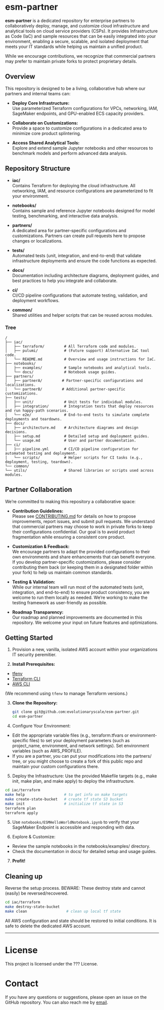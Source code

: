 # esm-partner

**esm-partner** is a dedicated repository for enterprise partners to collaboratively deploy, manage, and customize cloud infrastructure and analytical tools on cloud service providers (CSPs). It provides Infrastructure as Code (IaC) and sample resources that can be easily integrated into your environment, enabling a secure, scalable, and isolated deployment that meets your IT standards while helping us maintain a unified product.

While we encourage contributions, we recognize that commercial partners may prefer to maintain private forks to protect proprietary details.

## Overview

This repository is designed to be a living, collaborative hub where our partners and internal teams can:

- **Deploy Core Infrastructure:**  
  Use parameterized Terraform configurations for VPCs, networking, IAM, SageMaker endpoints, and GPU-enabled ECS capacity providers.

- **Collaborate on Customizations:**  
  Provide a space to customize configurations in a dedicated area to minimize core product splintering.

- **Access Shared Analytical Tools:**  
  Explore and extend sample Jupyter notebooks and other resources to benchmark models and perform advanced data analysis.

## Repository Structure

- **iac/**  
  Contains Terraform for deploying the cloud infrastructure. All networking, IAM, and resource configurations are parameterized to fit your environment.
  
- **notebooks/**  
  Contains sample and reference Jupyter notebooks designed for model testing, benchmarking, and interactive data analysis.
  
- **partners/**  
  A dedicated area for partner-specific configurations and customizations. Partners can create pull requests here to propose changes or localizations.
  
- **tests/**  
  Automated tests (unit, integration, and end-to-end) that validate infrastructure deployments and ensure the code functions as expected.
  
- **docs/**  
  Documentation including architecture diagrams, deployment guides, and best practices to help you integrate and collaborate.
  
- **ci/**  
  CI/CD pipeline configurations that automate testing, validation, and deployment workflows.
  
- **common/**  
  Shared utilities and helper scripts that can be reused across modules.


### Tree
```
/
├── iac/
│   ├── terraform/         # All Terraform code and modules.
│   ├── pulumi/            # (Future support) Alternative IaC tool code.
│   └── README.md          # Overview and usage instructions for IaC.
├── notebooks/
│   ├── examples/          # Sample notebooks and analytical tools.
│   └── docs/              # Notebook usage guides.
├── partners/
│   ├── partnerA/         # Partner-specific configurations and localizations.
│   └── partnerB/         # Additional partner-specific customizations.
├── tests/
│   ├── unit/              # Unit tests for individual modules.
│   ├── integration/       # Integration tests that deploy resources and run happy-path scenarios.
│   └── e2e/               # End-to-end tests to simulate complete deployments and teardowns.
├── docs/
│   ├── architecture.md    # Architecture diagrams and design decisions.
│   ├── setup.md           # Detailed setup and deployment guides.
│   └── usage.md           # User and partner documentation.
├── ci/
│   ├── pipeline.yml       # CI/CD pipeline configuration for automated testing and deployment.
│   └── scripts/           # Helper scripts for CI tasks (e.g., deployment, testing, teardown).
└── common/
└── utils/                 # Shared libraries or scripts used across modules.
```

## Partner Collaboration

We’re committed to making this repository a collaborative space:

- **Contribution Guidelines:**  
  Please see [CONTRIBUTING.md](CONTRIBUTING.md) for details on how to propose improvements, report issues, and submit pull requests. We understand that commercial partners may choose to work in private forks to keep their configurations confidential. Our goal is to avoid product fragmentation while ensuring a consistent core product.

- **Customization & Feedback:**  
  We encourage partners to adapt the provided configurations to their own environments and share enhancements that can benefit everyone. If you develop partner-specific customizations, please consider contributing them back (or keeping them in a designated folder within your fork) to help us maintain common standards.

- **Testing & Validation:**  
  While our internal team will run most of the automated tests (unit, integration, and end-to-end) to ensure product consistency, you are welcome to run them locally as needed. We’re working to make the testing framework as user-friendly as possible.

- **Roadmap Transparency:**  
  Our roadmap and planned improvements are documented in this repository. We welcome your input on future features and optimizations.

## Getting Started

1. Provision a new, vanilla, isolated AWS account within your organizations IT security peremitier.

2. **Install Prerequisites:**

- [tfenv](https://github.com/tfutils/tfenv)
- [Terraform CLI](https://developer.hashicorp.com/terraform/tutorials/aws-get-started/install-cli)
- [AWS CLI](https://docs.aws.amazon.com/cli/latest/userguide/getting-started-install.html)

(We recommend using `tfenv` to manage Terraform versions.)

3. **Clone the Repository:**
   ```bash
   git clone git@github.com:evolutionaryscale/esm-partner.git
   cd esm-partner
    ```

4.	Configure Your Environment:
- Edit the appropriate variable files (e.g., terraform.tfvars or environment-specific files) to set your deployment parameters (such as project_name, environment, and network settings). Set environment variables (such as AWS_PROFILE).
- If you are a partner, you can put your modifications into the partners/ tree, or you might choose to create a fork of this public repo and maintain your custom configurations there.

5.	Deploy the Infrastructure:
Use the provided Makefile targets (e.g., make init, make plan, and make apply) to deploy the infrastructure.

```bash
cd iac/terraform
make help                  # to get info on make targets
make create-state-bucket   # create tf state S3 bucket
make init                  # initialize tf state in S3
terraform plan
terraform apply
```

5. Use `notebooks/ESMHelloWorldNotebook.ipynb` to verify that your SageMaker Endpoint is accessible and responding with data.

6. Explore & Customize:
- Review the sample notebooks in the notebooks/examples/ directory.
- Check the documentation in docs/ for detailed setup and usage guides.

7. **Profit!**

## Cleaning up

Reverse the setup process. BEWARE: These destroy state and cannot (easily) be reversed/recovered.

```bash
cd iac/terraform
make destroy-state-bucket
make clean                  # clean up local tf state
```

All AWS configuration and state should be restored to initial conditions. It is safe to delete the dedicated AWS account.

---

# License
This project is licensed under the ??? License.

# Contact
If you have any questions or suggestions, please open an issue on the GitHub repository. You can also reach me by [email](mailto:cram%40evolutionaryscale.ai).